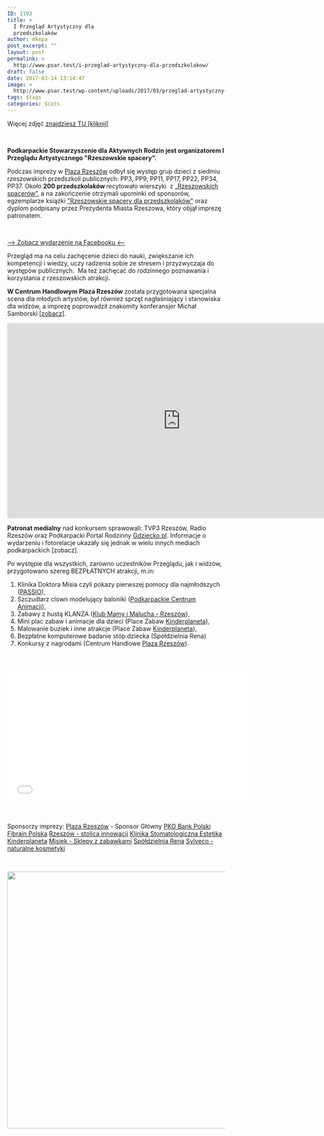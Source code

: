 ```yaml
---
ID: 1193
title: >
  I Przegląd Artystyczny dla
  przedszkolaków
author: mkepa
post_excerpt: ""
layout: post
permalink: >
  http://www.psar.test/i-przeglad-artystyczny-dla-przedszkolakow/
draft: false
date: 2017-03-14 13:14:47
image: >
  http://www.psar.test/wp-content/uploads/2017/03/przeglad-artystyczny-rzeszowskie-spacery-2017-40.jpg
tags: $tags
categories: $cats
---
```

Więcej zdjęć <span style="text-decoration: underline;"><a href="http://gdziecko.pl/i-przeglad-artystyczny-rzeszowskie-spacery-fotorelacja/">znajdziesz TU [kliknij]</a></span>

&nbsp;

<strong>Podkarpackie Stowarzyszenie dla Aktywnych Rodzin jest organizatorem I Przeglądu Artystycznego "Rzeszowskie spacery".</strong>

Podczas imprezy w <a href="http://dev-psar.pantheonsite.io/sponsor-glowny-gry-plaza-rzeszow/">Plaza Rzeszów</a> odbył się występ grup dzieci z siedmiu rzeszowskich przedszkoli publicznych: PP3, PP9, PP11, PP17, PP22, PP34, PP37. Około <strong>200 przedszkolaków </strong>recytowało wierszyki  z <a href="http://dev-psar.pantheonsite.io/rzeszowskie-spacery-dla-przedszkolakow-przewodnik/">„Rzeszowskich spacerów”</a>, a na zakończenie otrzymali upominki od sponsorów, egzemplarze książki <a href="http://dev-psar.pantheonsite.io/rzeszowskie-spacery-dla-przedszkolakow-przewodnik/">"Rzeszowskie spacery dla przedszkolaków"</a> oraz dyplom podpisany przez Prezydenta Miasta Rzeszowa, który objął imprezę patronatem.

&nbsp;

<a href="https://www.facebook.com/events/896027887205439/">—&gt; Zobacz wydarzenie na Facebooku &lt;—</a>

Przegląd ma na celu zachęcenie dzieci do nauki, zwiększanie ich kompetencji i wiedzy, uczy radzenia sobie ze stresem i przyzwyczaja do występów publicznych.  Ma też zachęcać do rodzinnego poznawania i korzystania z rzeszowskich atrakcji.

<strong>W Centrum Handlowym Plaza Rzeszów </strong>została przygotowana specjalna scena dla młodych artystów, był również sprzęt nagłaśniający i stanowiska dla widzów, a imprezę poprowadził znakomity konferansjer Michał Samborski <a href="https://youtu.be/2vt25V7F1S8">[zobacz]</a>.

<iframe src="https://www.youtube.com/embed/2NovNJGwCfI" width="800" height="450" frameborder="0" allowfullscreen="allowfullscreen"></iframe>

<strong>Patronat medialny</strong> nad konkursem sprawowali: TVP3 Rzeszów, Radio Rzeszów oraz Podkarpacki Portal Rodzinny <a href="http://gdziecko.pl/">Gdziecko.pl</a>. Informacje o wydarzeniu i fotorelacje ukazały się jednak w wielu innych mediach podkarpackich [zobacz].

Po występie dla wszystkich, zarówno uczestników Przeglądu, jak i widzów, przygotowano szereg BEZPŁATNYCH atrakcji, m.in:

1. Klinika Doktora Misia czyli pokazy pierwszej pomocy dla najmłodszych (<a href="https://www.facebook.com/passiorzeszow/" data-hovercard="/ajax/hovercard/page.php?id=1553545508259056&amp;extragetparams=%7B%22directed_target_id%22%3A896027887205439%7D" data-hovercard-prefer-more-content-show="1">PASSIO</a>),
2. Szczudlarz clown modelujący baloniki (<a href="https://www.facebook.com/pca.rzeszow/" data-hovercard="/ajax/hovercard/page.php?id=549349781910242&amp;extragetparams=%7B%22directed_target_id%22%3A896027887205439%7D" data-hovercard-prefer-more-content-show="1">Podkarpackie Centrum Animacji</a>),
3. Zabawy z hustą KLANZA (<a href="https://www.facebook.com/klubmamyimalucharzeszow/" data-hovercard="/ajax/hovercard/page.php?id=1161610367214118&amp;extragetparams=%7B%22directed_target_id%22%3A896027887205439%7D" data-hovercard-prefer-more-content-show="1">Klub Mamy i Malucha - Rzeszów</a>),
4. Mini plac zabaw i animacje dla dzieci (Place Zabaw <a href="https://www.facebook.com/kinderplaneta/" data-hovercard="/ajax/hovercard/page.php?id=446867635344875&amp;extragetparams=%7B%22directed_target_id%22%3A896027887205439%7D" data-hovercard-prefer-more-content-show="1">Kinderplaneta</a>),
5. Malowanie buziek i inne atrakcje (Place Zabaw <a href="https://www.facebook.com/kinderplaneta/" data-hovercard="/ajax/hovercard/page.php?id=446867635344875&amp;extragetparams=%7B%22directed_target_id%22%3A896027887205439%7D" data-hovercard-prefer-more-content-show="1">Kinderplaneta</a>),
6. Bezpłatne komputerowe badanie stóp dziecka (Spółdzielnia Rena)
7. Konkursy z nagrodami (Centrum Handlowe <a href="https://www.facebook.com/PlazaRzeszow/" data-hovercard="/ajax/hovercard/page.php?id=167641913410586&amp;extragetparams=%7B%22directed_target_id%22%3A896027887205439%7D" data-hovercard-prefer-more-content-show="1">Plaza Rzeszów</a>).

&nbsp;

<iframe src="//www.youtube.com/embed/2vt25V7F1S8" width="560" height="315" frameborder="0" allowfullscreen="allowfullscreen"></iframe>

&nbsp;

Sponsorzy imprezy:
<a href="https://www.facebook.com/PlazaRzeszow/" data-hovercard="/ajax/hovercard/page.php?id=167641913410586&amp;extragetparams=%7B%22directed_target_id%22%3A896027887205439%7D" data-hovercard-prefer-more-content-show="1">Plaza Rzeszów</a> - Sponsor Główny
<a href="https://www.facebook.com/PKOBankPolski/" data-hovercard="/ajax/hovercard/page.php?id=157762174246043&amp;extragetparams=%7B%22directed_target_id%22%3A896027887205439%7D" data-hovercard-prefer-more-content-show="1">PKO Bank Polski</a>
<a href="https://www.facebook.com/FIBRAIN/" data-hovercard="/ajax/hovercard/page.php?id=234109163447594&amp;extragetparams=%7B%22directed_target_id%22%3A896027887205439%7D" data-hovercard-prefer-more-content-show="1">Fibrain Polska</a>
<a href="https://www.facebook.com/Rzeszow.stolica.innowacji/" data-hovercard="/ajax/hovercard/page.php?id=259834484040113&amp;extragetparams=%7B%22directed_target_id%22%3A896027887205439%7D" data-hovercard-prefer-more-content-show="1">Rzeszów - stolica innowacji</a>
<a href="https://www.facebook.com/KlinikaEstetika/" data-hovercard="/ajax/hovercard/page.php?id=147707115260687&amp;extragetparams=%7B%22directed_target_id%22%3A896027887205439%7D" data-hovercard-prefer-more-content-show="1">Klinika Stomatologiczna Estetika</a>
<a href="https://www.facebook.com/kinderplaneta/" data-hovercard="/ajax/hovercard/page.php?id=446867635344875&amp;extragetparams=%7B%22directed_target_id%22%3A896027887205439%7D" data-hovercard-prefer-more-content-show="1">Kinderplaneta</a>
<a href="http://misiek.com.pl/">Misiek - Sklepy z zabawkami</a>
<a href="https://www.rena.rzeszow.pl/">Spółdzielnia Rena</a>
<a href="https://www.facebook.com/Sylvecopl/" data-hovercard="/ajax/hovercard/page.php?id=253555487992484&amp;extragetparams=%7B%22directed_target_id%22%3A896027887205439%7D" data-hovercard-prefer-more-content-show="1">Sylveco - naturalne kosmetyki</a>

&nbsp;

<a href="http://www.psar.test/wp-content/uploads/2017/03/przeglad_psar.jpg"><img class="aligncenter size-full wp-image-1220" src="http://www.psar.test/wp-content/uploads/2017/03/przeglad_psar.jpg" alt="" width="1000" height="593" /></a>